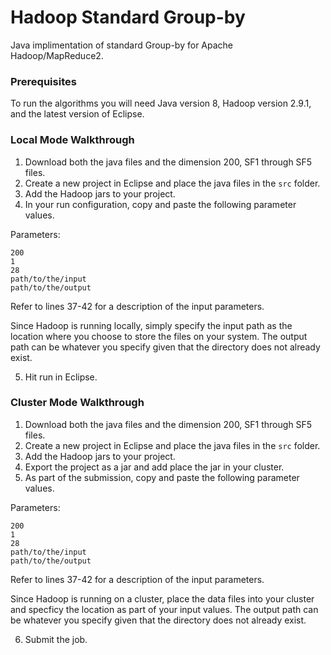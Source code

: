 # Hadoop Standard Group-by 

Java implimentation of standard Group-by for Apache Hadoop/MapReduce2.

### Prerequisites

To run the algorithms you will need Java version 8, Hadoop version 2.9.1, and the latest version of Eclipse.   
 
### Local Mode Walkthrough
1. Download both the java files and the dimension 200, SF1 through SF5 files.
2. Create a new project in Eclipse and place the java files in the ```src``` folder.
3. Add the Hadoop jars to your project.
4. In your run configuration, copy and paste the following parameter values.  

Parameters:   
```
200
1
28
path/to/the/input
path/to/the/output
```
Refer to lines 37-42 for a description of the input parameters.
 
Since Hadoop is running locally, simply specify the input path as the location where you choose to store the files on your system. The output path can be whatever you specify given that the directory does not already exist.  

5. Hit run in Eclipse.

### Cluster Mode Walkthrough
1. Download both the java files and the dimension 200, SF1 through SF5 files.
2. Create a new project in Eclipse and place the java files in the ```src``` folder.
3. Add the Hadoop jars to your project.
4. Export the project as a jar and add place the jar in your cluster. 
5. As part of the submission, copy and paste the following parameter values.  

Parameters:   
```
200
1
28
path/to/the/input
path/to/the/output
```
Refer to lines 37-42 for a description of the input parameters.

Since Hadoop is running on a cluster, place the data files into your cluster and specficy the location as part of your input values. The output path can be whatever you specify given that the directory does not already exist.  

6. Submit the job.


